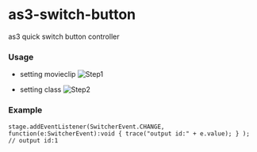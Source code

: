 as3-switch-button
=================

as3 quick switch button controller

### Usage

* setting movieclip
![Step1](https://raw.github.com/wwwins/as3-switch-button/master/screenshots/Step1.png)

* setting class
![Step2](https://raw.github.com/wwwins/as3-switch-button/master/screenshots/Step2.png)

### Example

```
stage.addEventListener(SwitcherEvent.CHANGE, function(e:SwitcherEvent):void { trace("output id:" + e.value); } );
// output id:1
```
